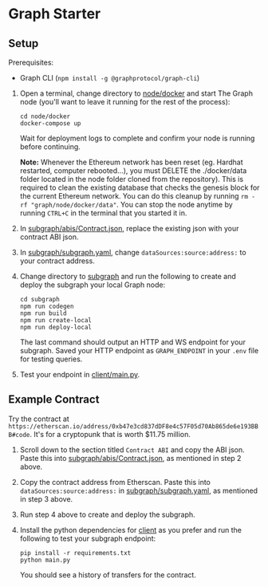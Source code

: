 # Graph Starter

## Setup

Prerequisites:
- Graph CLI (`npm install -g @graphprotocol/graph-cli`)

1. Open a terminal, change directory to [node/docker](node/docker) and start The Graph node (you'll want to leave it running for the rest of the process):

    ```shell
    cd node/docker
    docker-compose up
    ```

    Wait for deployment logs to complete and confirm your node is running before continuing. 

    **Note:** Whenever the Ethereum network has been reset (eg. Hardhat restarted, computer rebooted…), you must DELETE the ./docker/data folder located in the node folder cloned from the repository).
    This is required to clean the existing database that checks the genesis block for the current Ethereum network. You can do this cleanup by running `rm -rf "graph/node/docker/data"`. You can stop the node anytime by running `CTRL+C` in the terminal that you started it in.

2. In [subgraph/abis/Contract.json](subgraph/abis/Contract.json), replace the existing json with your contract ABI json.

3. In [subgraph/subgraph.yaml](subgraph/subgraph.yaml), change `dataSources:source:address:` to your contract address.

4. Change directory to [subgraph](subgraph) and run the following to create and deploy the subgraph your local Graph node:

    ```shell
    cd subgraph
    npm run codegen
    npm run build
    npm run create-local
    npm run deploy-local
    ```

    The last command should output an HTTP and WS endpoint for your subgraph. Saved your HTTP endpoint as `GRAPH_ENDPOINT`  in your `.env` file for testing queries.

5. Test your endpoint in [client/main.py](client/main.py).

## Example Contract

Try the contract at `https://etherscan.io/address/0xb47e3cd837dDF8e4c57F05d70Ab865de6e193BBB#code`. It's for a cryptopunk that is worth $11.75 million.

1. Scroll down to the section titled `Contract ABI` and copy the ABI json. Paste this into [subgraph/abis/Contract.json](subgraph/abis/Contract.json), as mentioned in step 2 above.

2. Copy the contract address from Etherscan. Paste this into `dataSources:source:address:` in [subgraph/subgraph.yaml](subgraph/subgraph.yaml), as mentioned in step 3 above.

3. Run step 4 above to create and deploy the subgraph.

4. Install the python dependencies for [client](client) as you prefer and run the following to test your subgraph endpoint:

    ```shell
    pip install -r requirements.txt
    python main.py
    ```

    You should see a history of transfers for the contract.



